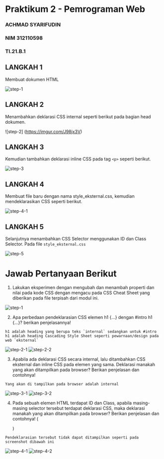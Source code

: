 # Praktikum 2 - Pemrograman Web
### ACHMAD SYARIFUDIN
### NIM 312110598
### TI.21.B.1

## LANGKAH 1
Membuat dokumen HTML

![step-1](https://imgur.com/9sl4Ced)

## LANGKAH 2
Menambahkan deklarasi CSS internal seperti berikut pada bagian head dokumen. 

![step-2] (https://imgur.com/J98jx3V)

## LANGKAH 3
Kemudian tambahkan deklarasi inline CSS pada tag `<p>` seperti berikut.

![step-3](https://imgur.com/ldUoyeH)

## LANGKAH 4
Membuat file baru dengan nama style_eksternal.css, kemudian mendeklarasikan CSS seperti berikut.

![step-4-1](https://imgur.com/ZUaFncf)


## LANGKAH 5
Selanjutnya menambahkan CSS Selector menggunakan ID dan Class Selector. Pada file `style_eksternal.css`

![step-5](https://imgur.com/poOBFHe)

# Jawab Pertanyaan Berikut
1. Lakukan eksperimen dengan mengubah dan menambah properti dan nilai pada kode CSS
dengan mengacu pada CSS Cheat Sheet yang diberikan pada file terpisah dari modul ini.

![step-1](https://imgur.com/f4gZv4I.png)

2. Apa perbedaan pendeklarasian CSS elemen h1 {...} dengan #intro h1 {...}? berikan
penjelasannya!
```
h1 adalah heading yang berupa teks `internal` sedangkan untuk #intro h1 adalah heading Cascading Style Sheet seperti pewarnaan/design pada web `eksternal`
```
![step-2-1](https://imgur.com/0JVMkfG.png)
![step-2-2](https://imgur.com/RJOtpPO.png)

3. Apabila ada deklarasi CSS secara internal, lalu ditambahkan CSS eksternal dan inline CSS pada elemen yang sama. Deklarasi manakah yang akan ditampilkan pada browser? Berikan penjelasan dan contohnya!
```
Yang akan di tampilkan pada browser adalah internal
```
![step-3-1](https://imgur.com/P9vglBv.png)
![step-3-2](https://imgur.com/bNYKy5H.png)

4. Pada sebuah elemen HTML terdapat ID dan Class, apabila masing-masing selector tersebut terdapat deklarasi CSS, maka deklarasi manakah yang akan ditampilkan pada browser? Berikan penjelasan dan contohnya! ( <p id="paragraf-1" class="text-paragraf"> )
```
Pendeklarasian tersebut tidak dapat ditampilkan seperti pada screenshot dibawah ini
```
![step-4-1](https://imgur.com/Jugu9Pc.png)
![step-4-2](https://imgur.com/1Lbd2kL.png)

